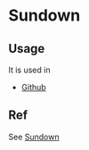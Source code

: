 # Sundown
## Usage 
It is used in
+ [Github](https://stackoverflow.com/questions/7694887/is-there-a-command-line-utility-for-rendering-github-flavored-markdown/7694931#7694931)
  
## Ref
See [Sundown](https://github.com/vmg/sundown)
